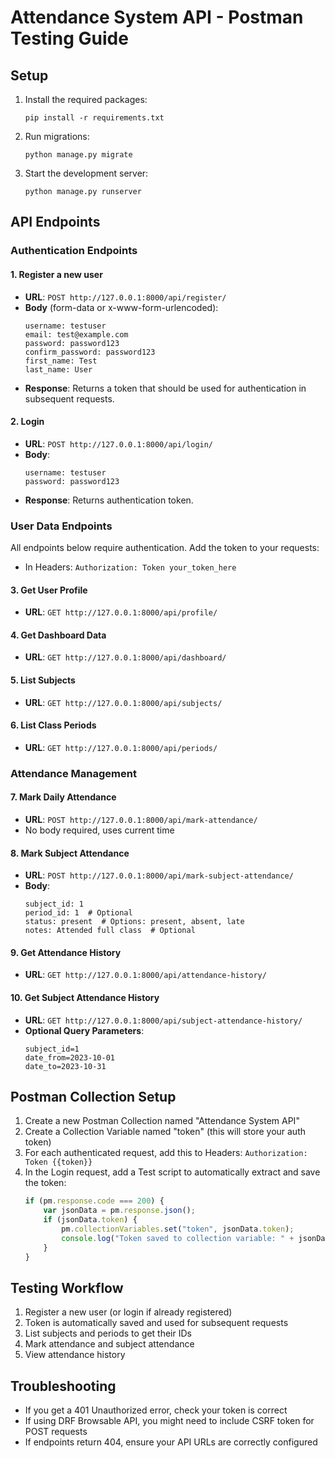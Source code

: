 # Attendance System API - Postman Testing Guide

## Setup

1. Install the required packages:
   ```
   pip install -r requirements.txt
   ```

2. Run migrations:
   ```
   python manage.py migrate
   ```

3. Start the development server:
   ```
   python manage.py runserver
   ```

## API Endpoints

### Authentication Endpoints

#### 1. Register a new user
- **URL**: `POST http://127.0.0.1:8000/api/register/`
- **Body** (form-data or x-www-form-urlencoded):
  ```
  username: testuser
  email: test@example.com
  password: password123
  confirm_password: password123
  first_name: Test
  last_name: User
  ```
- **Response**: Returns a token that should be used for authentication in subsequent requests.

#### 2. Login
- **URL**: `POST http://127.0.0.1:8000/api/login/`
- **Body**:
  ```
  username: testuser
  password: password123
  ```
- **Response**: Returns authentication token.

### User Data Endpoints

All endpoints below require authentication. Add the token to your requests:
- In Headers: `Authorization: Token your_token_here`

#### 3. Get User Profile
- **URL**: `GET http://127.0.0.1:8000/api/profile/`

#### 4. Get Dashboard Data
- **URL**: `GET http://127.0.0.1:8000/api/dashboard/`

#### 5. List Subjects
- **URL**: `GET http://127.0.0.1:8000/api/subjects/`

#### 6. List Class Periods
- **URL**: `GET http://127.0.0.1:8000/api/periods/`

### Attendance Management

#### 7. Mark Daily Attendance
- **URL**: `POST http://127.0.0.1:8000/api/mark-attendance/`
- No body required, uses current time

#### 8. Mark Subject Attendance
- **URL**: `POST http://127.0.0.1:8000/api/mark-subject-attendance/`
- **Body**:
  ```
  subject_id: 1
  period_id: 1  # Optional
  status: present  # Options: present, absent, late
  notes: Attended full class  # Optional
  ```

#### 9. Get Attendance History
- **URL**: `GET http://127.0.0.1:8000/api/attendance-history/`

#### 10. Get Subject Attendance History
- **URL**: `GET http://127.0.0.1:8000/api/subject-attendance-history/`
- **Optional Query Parameters**:
  ```
  subject_id=1
  date_from=2023-10-01
  date_to=2023-10-31
  ```

## Postman Collection Setup

1. Create a new Postman Collection named "Attendance System API"
2. Create a Collection Variable named "token" (this will store your auth token)
3. For each authenticated request, add this to Headers: 
   `Authorization: Token {{token}}`
4. In the Login request, add a Test script to automatically extract and save the token:
   ```javascript
   if (pm.response.code === 200) {
       var jsonData = pm.response.json();
       if (jsonData.token) {
           pm.collectionVariables.set("token", jsonData.token);
           console.log("Token saved to collection variable: " + jsonData.token);
       }
   }
   ```

## Testing Workflow

1. Register a new user (or login if already registered)
2. Token is automatically saved and used for subsequent requests
3. List subjects and periods to get their IDs
4. Mark attendance and subject attendance
5. View attendance history

## Troubleshooting

- If you get a 401 Unauthorized error, check your token is correct
- If using DRF Browsable API, you might need to include CSRF token for POST requests
- If endpoints return 404, ensure your API URLs are correctly configured 